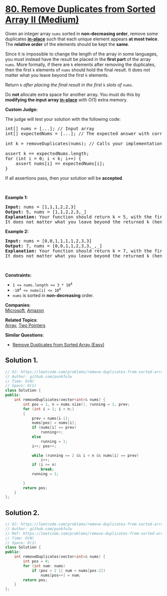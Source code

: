 # [80. Remove Duplicates from Sorted Array II (Medium)](https://leetcode.com/problems/remove-duplicates-from-sorted-array-ii/)

<p>Given an integer array <code>nums</code> sorted in <strong>non-decreasing order</strong>, remove some duplicates <a href="https://en.wikipedia.org/wiki/In-place_algorithm" target="_blank"><strong>in-place</strong></a> such that each unique element appears <strong>at most twice</strong>. The <strong>relative order</strong> of the elements should be kept the <strong>same</strong>.</p>

<p>Since it is impossible to change the length of the array in some languages, you must instead have the result be placed in the <strong>first part</strong> of the array <code>nums</code>. More formally, if there are <code>k</code> elements after removing the duplicates, then the first <code>k</code> elements of <code>nums</code>&nbsp;should hold the final result. It does not matter what you leave beyond the first&nbsp;<code>k</code>&nbsp;elements.</p>

<p>Return <code>k</code><em> after placing the final result in the first </em><code>k</code><em> slots of </em><code>nums</code>.</p>

<p>Do <strong>not</strong> allocate extra space for another array. You must do this by <strong>modifying the input array <a href="https://en.wikipedia.org/wiki/In-place_algorithm" target="_blank">in-place</a></strong> with O(1) extra memory.</p>

<p><strong>Custom Judge:</strong></p>

<p>The judge will test your solution with the following code:</p>

<pre>int[] nums = [...]; // Input array
int[] expectedNums = [...]; // The expected answer with correct length

int k = removeDuplicates(nums); // Calls your implementation

assert k == expectedNums.length;
for (int i = 0; i &lt; k; i++) {
    assert nums[i] == expectedNums[i];
}
</pre>

<p>If all assertions pass, then your solution will be <strong>accepted</strong>.</p>

<p>&nbsp;</p>
<p><strong>Example 1:</strong></p>

<pre><strong>Input:</strong> nums = [1,1,1,2,2,3]
<strong>Output:</strong> 5, nums = [1,1,2,2,3,_]
<strong>Explanation:</strong> Your function should return k = 5, with the first five elements of nums being 1, 1, 2, 2 and 3 respectively.
It does not matter what you leave beyond the returned k (hence they are underscores).
</pre>

<p><strong>Example 2:</strong></p>

<pre><strong>Input:</strong> nums = [0,0,1,1,1,1,2,3,3]
<strong>Output:</strong> 7, nums = [0,0,1,1,2,3,3,_,_]
<strong>Explanation:</strong> Your function should return k = 7, with the first seven elements of nums being 0, 0, 1, 1, 2, 3 and 3 respectively.
It does not matter what you leave beyond the returned k (hence they are underscores).
</pre>

<p>&nbsp;</p>
<p><strong>Constraints:</strong></p>

<ul>
	<li><code>1 &lt;= nums.length &lt;= 3 * 10<sup>4</sup></code></li>
	<li><code>-10<sup>4</sup> &lt;= nums[i] &lt;= 10<sup>4</sup></code></li>
	<li><code>nums</code> is sorted in <strong>non-decreasing</strong> order.</li>
</ul>


**Companies**:  
[Microsoft](https://leetcode.com/company/microsoft), [Amazon](https://leetcode.com/company/amazon)

**Related Topics**:  
[Array](https://leetcode.com/tag/array/), [Two Pointers](https://leetcode.com/tag/two-pointers/)

**Similar Questions**:
* [Remove Duplicates from Sorted Array (Easy)](https://leetcode.com/problems/remove-duplicates-from-sorted-array/)

## Solution 1.

```cpp
// OJ: https://leetcode.com/problems/remove-duplicates-from-sorted-array-ii/
// Author: github.com/punkfulw
// Time: O(N)
// Space: O(1)
class Solution {
public:
    int removeDuplicates(vector<int>& nums) {
        int pos = 1, n = nums.size(), running = 1, prev;
        for (int i = 1; i < n;)
        {   
            prev = nums[i-1];
            nums[pos] = nums[i];  
            if (nums[i] == prev)
                running++;           
            else
                running = 1;
            i++; pos++;
            
            while (running == 2 && i < n && nums[i] == prev)
                i++;
            if (i >= n)
                break;
            running = 1;
            
        }
        return pos;
    }
};
```

## Solution 2.

```cpp
// OJ: https://leetcode.com/problems/remove-duplicates-from-sorted-array-ii/
// Author: github.com/punkfulw
// Ref: https://leetcode.com/problems/remove-duplicates-from-sorted-array-ii/discuss/27976/3-6-easy-lines-C%2B%2B-Java-Python-Ruby
// Time: O(N)
// Space: O(1)
class Solution {
public:
    int removeDuplicates(vector<int>& nums) {
        int pos = 0;
        for (int num: nums)
            if (pos < 2 || num > nums[pos-2])
                nums[pos++] = num;
        return pos;
    }
};
```
